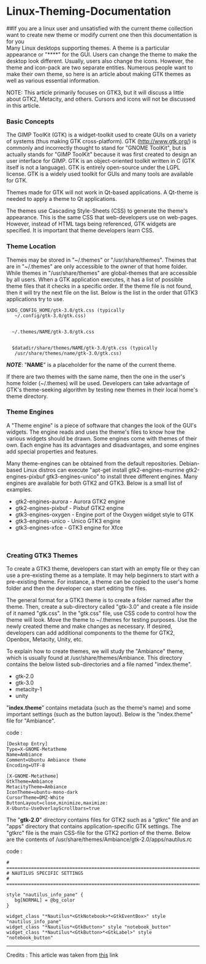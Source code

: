 # Linux-Theming-Documentation

##If you are a linux user and unsatisfied with the current theme collection want to create new theme or modify current one then this documentation is for you
<br />
Many Linux desktops supporting themes. A theme is a particular appearance or "****" for the GUI. Users can change the theme to make the desktop look different. Usually, users also change the icons. However, the theme and icon-pack are two separate entities. Numerous people want to make their own theme, so here is an article about making GTK themes as well as various essential information.

NOTE: This article primarily focuses on GTK3, but it will discuss a little about GTK2, Metacity, and others. Cursors and icons will not be discussed in this article.
<br />
### Basic Concepts

The GIMP ToolKit (GTK) is a widget-toolkit used to create GUIs on a variety of systems (thus making GTK cross-platform). GTK (http://www.gtk.org/) is commonly and incorrectly thought to stand for "GNOME ToolKit", but is actually stands for "GIMP ToolKit" because it was first created to design an user interface for GIMP. GTK is an object-oriented toolkit written in C (GTK itself is not a language). GTK is entirely open-source under the LGPL license. GTK is a widely used toolkit for GUIs and many tools are available for GTK.

Themes made for GTK will not work in Qt-based applications. A Qt-theme is needed to apply a theme to Qt applications.

The themes use Cascading Style-Sheets (CSS) to generate the theme's appearance. This is the same CSS that web-developers use on web-pages. However, instead of HTML tags being referenced, GTK widgets are specified. It is important that theme developers learn CSS.
<br />
### Theme Location

Themes may be stored in "~/.themes" or "/usr/share/themes". Themes that are in "~/.themes" are only accessible to the owner of that home folder. While themes in "/usr/share/themes" are global-themes that are accessible by all users. When a GTK application executes, it has a list of possible theme files that it checks in a specific order. If the theme file is not found, then it will try the next file on the list. Below is the list in the order that GTK3 applications try to use.

	

 

    $XDG_CONFIG_HOME/gtk-3.0/gtk.css (typically
       ~/.config/gtk-3.0/gtk.css)
    
        
      ~/.themes/NAME/gtk-3.0/gtk.css
    
    	
      $datadir/share/themes/NAME/gtk-3.0/gtk.css (typically
       /usr/share/themes/name/gtk-3.0/gtk.css)

***NOTE***: "**NAME**" is a placeholder for the name of the current theme.

If there are two themes with the same name, then the one in the user's home folder (~/.themes) will be used. Developers can take advantage of GTK's theme-seeking algorithm by testing new themes in their local home's theme directory.
<br />
### Theme Engines

A "Theme engine" is a piece of software that changes the look of the GUI's widgets. The engine reads and uses the theme's files to know how the various widgets should be drawn. Some engines come with themes of their own. Each engine has its advantages and disadvantages, and some engines add special properties and features.

Many theme-engines can be obtained from the default repositories. Debian-based Linux distros can execute "apt-get install gtk2-engines-murrine gtk2-engines-pixbuf gtk3-engines-unico" to install three different engines. Many engines are available for both GTK2 and GTK3. Below is a small list of examples.

- gtk2-engines-aurora - Aurora GTK2 engine
- gtk2-engines-pixbuf - Pixbuf GTK2 engine
- gtk3-engines-oxygen - Engine port of the Oxygen widget style to GTK
- gtk3-engines-unico - Unico GTK3 engine
- gtk3-engines-xfce - GTK3 engine for Xfce

<br />

### Creating GTK3 Themes

To create a GTK3 theme, developers can start with an empty file or they can use a pre-existing theme as a template. It may help beginners to start with a pre-existing theme. For instance, a theme can be copied to the user's home folder and then the developer can start editing the files.

The general format for a GTK3 theme is to create a folder named after the theme. Then, create a sub-directory called "gtk-3.0" and create a file inside of it named "gtk.css". In the "gtk.css" file, use CSS code to control how the theme will look. Move the theme to ~/.themes for testing purposes. Use the newly created theme and make changes as necessary. If desired, developers can add additional components to the theme for GTK2, Openbox, Metacity, Unity, etc.

To explain how to create themes, we will study the "Ambiance" theme, which is usually found at /usr/share/themes/Ambiance. This directory contains the below listed sub-directories and a file named "index.theme".

- gtk-2.0
- gtk-3.0
- metacity-1
- unity

"**index.theme**" contains metadata (such as the theme's name) and some important settings (such as the button layout). Below is the "index.theme" file for "Ambiance".

code :

    [Desktop Entry]
    Type=X-GNOME-Metatheme
    Name=Ambiance
    Comment=Ubuntu Ambiance theme
    Encoding=UTF-8
    
    [X-GNOME-Metatheme]
    GtkTheme=Ambiance
    MetacityTheme=Ambiance
    IconTheme=ubuntu-mono-dark
    CursorTheme=DMZ-White
    ButtonLayout=close,minimize,maximize:
    X-Ubuntu-UseOverlayScrollbars=true

The "**gtk-2.0**" directory contains files for GTK2 such as a "gtkrc" file and an "apps" directory that contains application-specific GTK settings. The "gtkrc" file is the main CSS-file for the GTK2 portion of the theme. Below are the contents of /usr/share/themes/Ambiance/gtk-2.0/apps/nautilus.rc

code :

    # ==============================================================================
    # NAUTILUS SPECIFIC SETTINGS
    # ==============================================================================
    
    style "nautilus_info_pane" {
       bg[NORMAL] = @bg_color
    }
    
    widget_class "*Nautilus*<GtkNotebook>*<GtkEventBox>" style "nautilus_info_pane"
    widget_class "*Nautilus*<GtkButton>" style "notebook_button"
    widget_class "*Nautilus*<GtkButton>*<GtkLabel>" style "notebook_button"

----------

Credits : This article was taken from [this](http://www.linux.org/threads/installing-obtaining-and-making-gtk-themes.8463/) link




